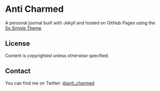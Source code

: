 # Anti Charmed

A personal journal built with Jekyll and hosted on GitHub Pages using the [So Simple Theme](https://github.com/mmistakes/so-simple-theme).

## License

Content is copyrighted unless otherwise specified.

## Contact

You can find me on Twitter: [@anti_charmed](https://twitter.com/anti_charmed)  
